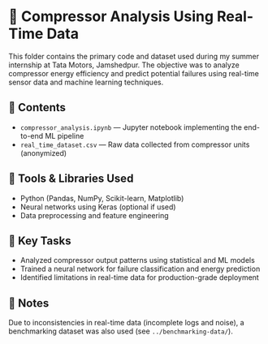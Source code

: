 # 📘 Compressor Analysis Using Real-Time Data

This folder contains the primary code and dataset used during my summer internship at Tata Motors, Jamshedpur. The objective was to analyze compressor energy efficiency and predict potential failures using real-time sensor data and machine learning techniques.

## 📄 Contents
- `compressor_analysis.ipynb` — Jupyter notebook implementing the end-to-end ML pipeline
- `real_time_dataset.csv` — Raw data collected from compressor units (anonymized)

## 🔧 Tools & Libraries Used
- Python (Pandas, NumPy, Scikit-learn, Matplotlib)
- Neural networks using Keras (optional if used)
- Data preprocessing and feature engineering

## 🧠 Key Tasks
- Analyzed compressor output patterns using statistical and ML models
- Trained a neural network for failure classification and energy prediction
- Identified limitations in real-time data for production-grade deployment

## 📌 Notes
Due to inconsistencies in real-time data (incomplete logs and noise), a benchmarking dataset was also used (see `../benchmarking-data/`).


